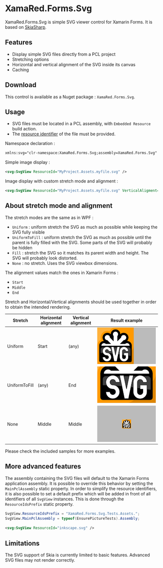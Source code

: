 # XamaRed.Forms.Svg
XamaRed.Forms.Svg is simple SVG viewer control for Xamarin Forms.
It is based on [SkiaSharp](https://github.com/mono/SkiaSharp).
## Features
- Display simple SVG files directly from a PCL project
- Stretching options
- Horizontal and vertical alignment of the SVG inside its canvas
- Caching
## Download
This control is available as a Nuget package : `XamaRed.Forms.Svg`.
## Usage
- SVG files must be located in a PCL assembly, with `Embedded Resource` build action.
- The [resource identifier](https://developer.xamarin.com/guides/xamarin-forms/application-fundamentals/files/#Loading_Files_Embedded_as_Resources) of the file must be provided.

Namespace declaration :
```xml
xmlns:svg="clr-namespace:XamaRed.Forms.Svg;assembly=XamaRed.Forms.Svg"
```
Simple image display :
```xml
<svg:SvgView ResourceId="MyProject.Assets.myfile.svg" />
```
Image display with custom stretch mode and alignment :
```xml
<svg:SvgView ResourceId="MyProject.Assets.myfile.svg" VerticalAligment="Middle" HorizontalAligment="Middle" Stretch="UniformToFill" />
```
## About stretch mode and alignment
The stretch modes are the same as in WPF :
- `Uniform` : uniform stretch the SVG as much as possible while keeping the SVG fully visible
- `UniformToFill` : uniform stretch the SVG as much as possible until the parent is fully filled with the SVG. Some parts of the SVG will probably be hidden
- `Fill` : stretch the SVG so it matches its parent width and height. The SVG will probably look distorted.
- `None` : no stretch. Uses the SVG viewbox dimensions.

The alignment values match the ones in Xamarin Forms :
- `Start`
- `Middle` 
- `End`

Stretch and Horizontal/Vertical alignments should be used together in order to obtain the intended rendering.

| Stretch       | Horizontal alignment | Vertical alignment | Result example                           |
|---------------|----------------------|--------------------|------------------------------------------|
| Uniform       | Start                | (any)              | ![example1](ReadmeExamples/example1.png) |
| UniformToFill | (any)                | End                | ![example2](ReadmeExamples/example2.png) |
| None          | Middle               | Middle             | ![example3](ReadmeExamples/example3.png) |

Please check the included samples for more examples.

## More advanced features
The assembly containing the SVG files will default to the Xamarin Forms application assembly. It is possible to override this behavior by setting the `MainPclAssembly` static property.
In order to simplify the resource identifiers, it is also possible to set a default prefix which will be added in front of all identifiers of all `SvgView` instances. This is done through the `ResourceIdsPrefix` static property.

```csharp
SvgView.ResourceIdsPrefix = "XamaRed.Forms.Svg.Tests.Assets.";
SvgView.MainPclAssembly = typeof(EnsurePictureTests).Assembly;
```
```xml
<svg:SvgView ResourceId="inkscape.svg" />
```

## Limitations
The SVG support of Skia is currently limited to basic features.
Advanced SVG files may not render correctly.
